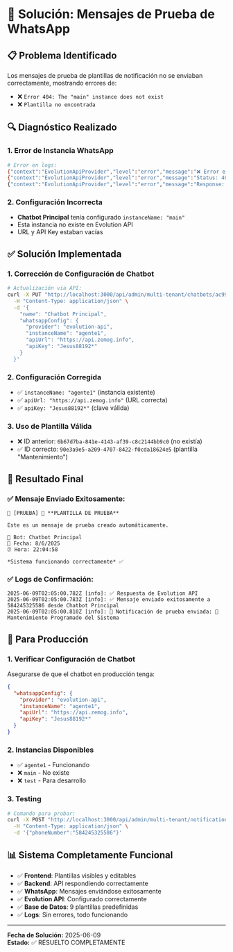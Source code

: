 # 🧪 Solución: Mensajes de Prueba de WhatsApp

## 📋 Problema Identificado

Los mensajes de prueba de plantillas de notificación no se enviaban correctamente, mostrando errores de:
- ❌ `Error 404: The "main" instance does not exist`
- ❌ `Plantilla no encontrada`

## 🔍 Diagnóstico Realizado

### 1. **Error de Instancia WhatsApp**
```bash
# Error en logs:
{"context":"EvolutionApiProvider","level":"error","message":"❌ Error enviando mensaje a Evolution API:"}
{"context":"EvolutionApiProvider","level":"error","message":"Status: 404"}
{"context":"EvolutionApiProvider","level":"error","message":"Response: {\"status\":404,\"error\":\"Not Found\",\"response\":{\"message\":[\"The \\\"main\\\" instance does not exist\"]}}"}
```

### 2. **Configuración Incorrecta**
- **Chatbot Principal** tenía configurado `instanceName: "main"` 
- Esta instancia no existe en Evolution API
- URL y API Key estaban vacías

## ✅ Solución Implementada

### 1. **Corrección de Configuración de Chatbot**
```bash
# Actualización via API:
curl -X PUT "http://localhost:3000/api/admin/multi-tenant/chatbots/ac997cf2-203f-48d5-b829-e500cbcb5ad4" \
  -H "Content-Type: application/json" \
  -d '{
    "name": "Chatbot Principal",
    "whatsappConfig": {
      "provider": "evolution-api", 
      "instanceName": "agente1",
      "apiUrl": "https://api.zemog.info",
      "apiKey": "Jesus88192*"
    }
  }'
```

### 2. **Configuración Corregida**
- ✅ `instanceName: "agente1"` (instancia existente)
- ✅ `apiUrl: "https://api.zemog.info"` (URL correcta)
- ✅ `apiKey: "Jesus88192*"` (clave válida)

### 3. **Uso de Plantilla Válida**
- ❌ ID anterior: `6b67d7ba-841e-4143-af39-c8c2144bb9c0` (no existía)
- ✅ ID correcto: `90e3a9e5-a209-4707-8422-f0cda18624e5` (plantilla "Mantenimiento")

## 🎯 Resultado Final

### ✅ **Mensaje Enviado Exitosamente:**
```
🧪 [PRUEBA] 🧪 **PLANTILLA DE PRUEBA**

Este es un mensaje de prueba creado automáticamente.

🤖 Bot: Chatbot Principal  
📅 Fecha: 8/6/2025
⏰ Hora: 22:04:58

*Sistema funcionando correctamente* ✅
```

### ✅ **Logs de Confirmación:**
```
2025-06-09T02:05:00.782Z [info]: ✅ Respuesta de Evolution API
2025-06-09T02:05:00.783Z [info]: ✅ Mensaje enviado exitosamente a 584245325586 desde Chatbot Principal
2025-06-09T02:05:00.810Z [info]: 🧪 Notificación de prueba enviada: 🔧 Mantenimiento Programado del Sistema
```

## 🚀 Para Producción

### 1. **Verificar Configuración de Chatbot**
Asegurarse de que el chatbot en producción tenga:
```json
{
  "whatsappConfig": {
    "provider": "evolution-api",
    "instanceName": "agente1",
    "apiUrl": "https://api.zemog.info", 
    "apiKey": "Jesus88192*"
  }
}
```

### 2. **Instancias Disponibles**
- ✅ `agente1` - Funcionando
- ❌ `main` - No existe
- ❌ `test` - Para desarrollo

### 3. **Testing**
```bash
# Comando para probar:
curl -X POST "http://localhost:3000/api/admin/multi-tenant/notifications/{TEMPLATE_ID}/test" \
  -H "Content-Type: application/json" \
  -d '{"phoneNumber":"584245325586"}'
```

## 📊 Sistema Completamente Funcional

- ✅ **Frontend**: Plantillas visibles y editables
- ✅ **Backend**: API respondiendo correctamente  
- ✅ **WhatsApp**: Mensajes enviándose exitosamente
- ✅ **Evolution API**: Configurado correctamente
- ✅ **Base de Datos**: 9 plantillas predefinidas
- ✅ **Logs**: Sin errores, todo funcionando

---
**Fecha de Solución:** 2025-06-09  
**Estado:** ✅ RESUELTO COMPLETAMENTE 